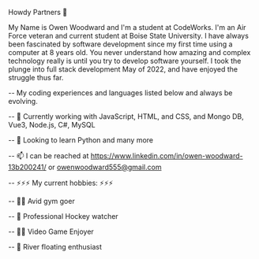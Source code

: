 Howdy Partners 👋

My Name is Owen Woodward and I'm a student at CodeWorks. I'm an Air Force veteran and current student at Boise State University. I have always been fascinated by software development since my first time using a computer at 8 years old. You never understand how amazing and complex technology really is until you try to develop software yourself. I took the plunge into full stack development May of 2022, and have enjoyed the struggle thus far.

--  My coding experiences and languages listed below and always be evolving.

-- 🔭 Currently working with JavaScript, HTML, and CSS, and Mongo DB, Vue3, Node.js, C#, MySQL

-- 🌱 Looking to learn Python and many more

-- 📫 I can be reached at https://www.linkedin.com/in/owen-woodward-13b200241/ or owenwoodward555@gmail.com

-- ⚡⚡⚡ My current hobbies: ⚡⚡⚡

-- 🏋️‍♀️ Avid gym goer

-- 🏑 Professional Hockey watcher

-- 🧙‍♂️ Video Game Enjoyer

-- 🌊 River floating enthusiast



<!--
**owennwoodward/owennwoodward** is a ✨ _special_ ✨ repository because its `README.md` (this file) appears on your GitHub profile.

Here are some ideas to get you started:

- 🔭 I’m currently working on ...
- 🌱 I’m currently learning ...
- 👯 I’m looking to collaborate on ...
- 🤔 I’m looking for help with ...
- 💬 Ask me about ...
- 📫 How to reach me: ...
- 😄 Pronouns: ...
- ⚡ Fun fact: ...
-->
